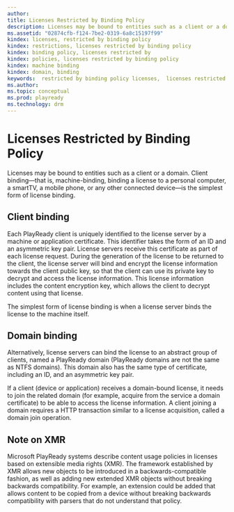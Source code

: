 ```yaml
---
author:
title: Licenses Restricted by Binding Policy
description: Licenses may be bound to entities such as a client or a domain.
ms.assetid: "02874cfb-f124-7be2-0319-6a8c15197f99"
kindex: licenses, restricted by binding policy
kindex: restrictions, licenses restricted by binding policy
kindex: binding policy, licenses restricted by
kindex: policies, licenses restricted by binding policy
kindex: machine binding
kindex: domain, binding
keywords:  restricted by binding policy licenses,  licenses restricted by binding policy restrictions,  licenses restricted by binding policy,  licenses restricted by binding policy policies, machine binding,  binding domain
ms.author:
ms.topic: conceptual
ms.prod: playready
ms.technology: drm
---
```



# Licenses Restricted by Binding Policy


Licenses may be bound to entities such as a client or a domain. Client binding&mdash;that is, machine-binding, binding a license to a personal computer, a smartTV, a mobile phone, or any other connected device&mdash;is the simplest form of license binding.

<a id="ID4E5"></a>



## Client binding


Each PlayReady client is uniquely identified to the license server by a machine or application certificate. This identifier takes the form of an ID and an asymmetric key pair. License servers receive this certificate as part of each license request. During the generation of the license to be returned to the client, the license server will bind and encrypt the license information towards the client public key, so that the client can use its private key to decrypt and access the license information. This license information includes the content encryption key, which allows the client to decrypt content using that license.


The simplest form of license binding is when a license server binds the license to the machine itself.

<a id="ID4EHB"></a>



## Domain binding


Alternatively, license servers can bind the license to an abstract group of clients, named a PlayReady domain (PlayReady domains are not the same as NTFS domains). This domain also has the same type of certificate, including an ID, and an asymmetric key pair.


If a client (device or application) receives a domain-bound license, it needs to join the related domain (for example, acquire from the service a domain certificate) to be able to access the license information. A client joining a domain requires a HTTP transaction similar to a license acquisition, called a domain join operation.

<a id="ID4EQB"></a>



## Note on XMR


Microsoft PlayReady systems describe content usage policies in licenses based on extensible media rights (XMR). The framework established by XMR allows new objects to be introduced in a backwards-compatible fashion, as well as adding new extended XMR objects without breaking backwards compatibility. For example, an extension could be added that allows content to be copied from a device without breaking backwards compatibility with parsers that do not understand that policy.

